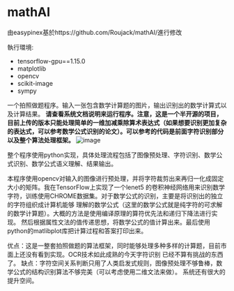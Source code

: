 # mathAI

由easypinex基於https://github.com/Roujack/mathAI/進行修改

執行環境:
 - tensorflow-gpu==1.15.0
 - matplotlib
 - opencv
 - scikit-image
 - sympy

一个拍照做题程序。输入一张包含数学计算题的图片，输出识别出的数学计算式以及计算结果。
**请查看系统文档说明来运行程序。注意，这是一个半开源的项目，目前上传的版本只能处理简单的一维加减乘除算术表达式（如果想要识别更加复杂的表达式，可以参考数学公式识别的论文）。可以参考的代码是前面字符识别部分以及整个算法处理框架。**
![image](https://github.com/Roujack/mathAI/blob/master/test.png)

整个程序使用python实现，具体处理流程包括了图像预处理、字符识别、数学公式识别、数学公式语义理解、结果输出。

本程序使用opencv对输入的图像进行预处理，并将字符裁剪出来再归一化成固定大小的矩阵。我在TensorFlow上实现了一个lenet5
的卷积神经网络用来识别数学字符，训练使用CHROME数据集。对于数学公式的识别，主要是将识别出的独立的字符组织成计算机能够
理解的数学公式（这里的数学公式就是纯字符的可求解的数学计算题）。大概的方法是使用编译原理的算符优先法和递归下降法进行实现。
然后根据属性文法的值传递思想，将数学公式的值计算出来。最后使用python的matlibplot库把计算过程和答案打印出来。

优点：这是一整套拍照做题的算法框架，同时能够处理多种多样的计算题，目前市面上还没有看到实现。OCR技术如此成熟的今天字符识别
已经不算有挑战的东西了。
缺点：字符空间关系判断只用了人类启发式规则，图像预处理不够鲁棒，数学公式的结构识别算法不够完美（可以考虑使用二维文法来做）。
系统还有很大的提升空间。
